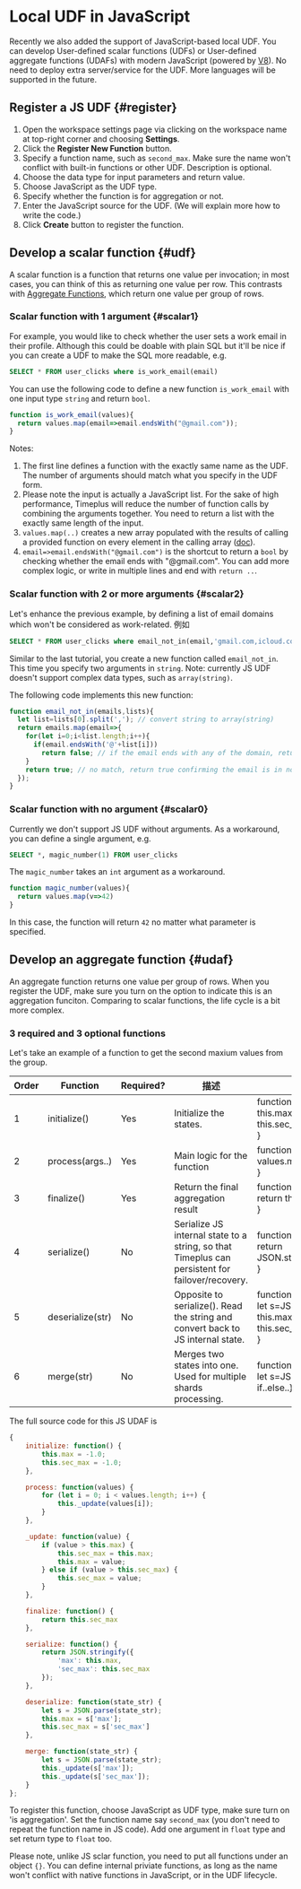 # Local UDF in JavaScript

Recently we also added the support of JavaScript-based local UDF. You can develop User-defined scalar functions (UDFs) or User-defined aggregate functions (UDAFs) with modern JavaScript (powered by [V8](https://v8.dev/)). No need to deploy extra server/service for the UDF. More languages will be supported in the future.

## Register a JS UDF {#register}

1. Open the workspace settings page via clicking on the workspace name at top-right corner and choosing **Settings**.
2. Click the **Register New Function** button.
3. Specify a function name, such as `second_max`. Make sure the name won't conflict with built-in functions or other UDF. Description is optional.
4. Choose the data type for input parameters and return value.
5. Choose JavaScript as the UDF type.
6. Specify whether the function is for aggregation or not.
7. Enter the JavaScript source for the UDF. (We will explain more how to write the code.)
8. Click **Create** button to register the function.

## Develop a scalar function {#udf}

A scalar function is a function that returns one value per invocation; in most cases, you can think of this as returning one value per row. This contrasts with [Aggregate Functions](#udaf), which return one value per group of rows.



### Scalar function with 1 argument {#scalar1}

For example, you would like to check whether the user sets a work email in their profile. Although this could be doable with plain SQL but it'll be nice if you can create a UDF to make the SQL more readable, e.g.

```SQL
SELECT * FROM user_clicks where is_work_email(email)
```

You can use the following code to define a new function `is_work_email` with one input type `string` and return `bool`.

```javascript
function is_work_email(values){
  return values.map(email=>email.endsWith("@gmail.com"));
}
```

Notes:

1. The first line defines a function with the exactly same name as the UDF. The number of arguments should match what you specify in the UDF form.
2. Please note the input is actually a JavaScript list. For the sake of high performance, Timeplus will reduce the number of function calls by combining the arguments together. You need to return a list with the exactly same length of the input.
3. `values.map(..)` creates a new array populated with the results of calling a provided function on every element in the calling array ([doc](https://developer.mozilla.org/en-US/docs/Web/JavaScript/Reference/Global_Objects/Array/map)).
4. `email=>email.endsWith("@gmail.com")` is the shortcut to return a `bool` by checking whether the email ends with "@gmail.com". You can add more complex logic, or write in multiple lines and end with `return ..`.

### Scalar function with 2 or more arguments {#scalar2}

Let's enhance the previous example, by defining a list of email domains which won't be considered as work-related. 例如

```sql
SELECT * FROM user_clicks where email_not_in(email,'gmail.com,icloud.com,live.com')
```

Similar to the last tutorial, you create a new function called `email_not_in`. This time you specify two arguments in `string`. Note: currently JS UDF doesn't support complex data types, such as `array(string)`.

The following code implements this new function:

```javascript
function email_not_in(emails,lists){
  let list=lists[0].split(','); // convert string to array(string)
  return emails.map(email=>{
    for(let i=0;i<list.length;i++){
      if(email.endsWith('@'+list[i]))
        return false; // if the email ends with any of the domain, return false, otherwise continue
    }                
    return true; // no match, return true confirming the email is in none of the provided domains
  });
}
```

### Scalar function with no argument {#scalar0}

Currently we don't support JS UDF without arguments. As a workaround, you can define a single argument, e.g.

```SQL
SELECT *, magic_number(1) FROM user_clicks
```

The `magic_number` takes an `int` argument as a workaround.

```javascript
function magic_number(values){
  return values.map(v=>42)
}
```

In this case, the function will return `42` no matter what parameter is specified.

## Develop an aggregate function {#udaf}

An aggregate function returns one value per group of rows. When you register the UDF, make sure you turn on the option to indicate this is an aggregation funciton. Comparing to scalar functions, the life cycle is a bit more complex.

### 3 required and 3 optional functions

Let's take an example of a function to get the second maxium values from the group.

| Order | Function         | Required? | 描述                                                                                              | 示例                                                                                                                                  |
| ----- | ---------------- | --------- | ----------------------------------------------------------------------------------------------- | ----------------------------------------------------------------------------------------------------------------------------------- |
| 1     | initialize()     | Yes       | Initialize the states.                                                                          | function(){<br />this.max=-1.0;<br />this.sec_max=-1.0;<br />}                                                    |
| 2     | process(args..)  | Yes       | Main logic for the function                                                                     | function(values){<br />values.map(..)<br />}                                                                            |
| 3     | finalize()       | Yes       | Return the final aggregation result                                                             | function(){<br />return this.sec_max<br />}                                                                             |
| 4     | serialize()      | No        | Serialize JS internal state to a string, so that Timeplus can persistent for failover/recovery. | function(){<br />return JSON.stringify({'max':this.max,'sec_max':this.sec_max})<br />}                                |
| 5     | deserialize(str) | No        | Opposite to serialize(). Read the string and convert back to JS internal state.                 | function(str){<br />let s=JSON.parse(str);<br />this.max=s['max'];<br />this.sec_max=s['sec_max'];<br />} |
| 6     | merge(str)       | No        | Merges two states into one. Used for multiple shards processing.                                | function(str){<br />let s=JSON.parse(str);<br />if..else..}                                                             |

The full source code for this JS UDAF is

```javascript
{
    initialize: function() {
        this.max = -1.0;
        this.sec_max = -1.0;
    },

    process: function(values) {
        for (let i = 0; i < values.length; i++) {
            this._update(values[i]);
        }
    },

    _update: function(value) {
        if (value > this.max) {
            this.sec_max = this.max;
            this.max = value;
        } else if (value > this.sec_max) {
            this.sec_max = value;
        }
    },

    finalize: function() {
        return this.sec_max
    },

    serialize: function() {
        return JSON.stringify({
            'max': this.max,
            'sec_max': this.sec_max
        });
    },

    deserialize: function(state_str) {
        let s = JSON.parse(state_str);
        this.max = s['max'];
        this.sec_max = s['sec_max']
    },

    merge: function(state_str) {
        let s = JSON.parse(state_str);
        this._update(s['max']);
        this._update(s['sec_max']);
    }
};
```

To register this function, choose JavaScript as UDF type, make sure turn on 'is aggregation'. Set the function name say `second_max` (you don't need to repeat the function name in JS code). Add one argument in `float` type and set return type to `float` too.

Please note, unlike JS sclar function, you need to put all functions under an object `{}`. You can define internal priviate functions, as long as the name won't conflict with native functions in JavaScript, or in the UDF lifecycle.

